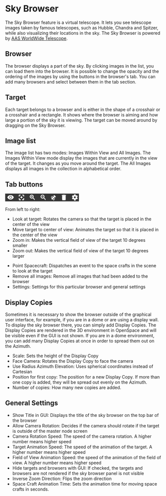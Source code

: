 # Sky Browser

The Sky Browser feature is a virtual telescope. It lets you see telescope images taken by famous telescopes, such as Hubble, Chandra and Spitzer, while also visualizing their locations in the sky. The Sky Browser is powered by [AAS WorldWide Telescope](http://worldwidetelescope.org/webclient/).

## Browser
The browser displays a part of the sky. By clicking images in the list, you can load them into the browser. It is possible to change the opacity and the ordering of the images by using the buttons in the browser's tab. You can add many browsers and select between them in the tab section.

## Target
Each target belongs to a browser and is either in the shape of a crosshair or a crosshair and a rectangle. It shows where the browser is aiming and how large a portion of the sky it is viewing. The target can be moved around by dragging on the Sky Browser.

## Image list
The image list has two modes: Images Within View and All Images. The Images Within View mode display the images that are currently in the view of the target. It changes as you move around the target. The All Images displays all images in the collection in alphabetical order.

## Tab buttons
![Tab buttons](/assets/skybrowser/tabbuttons.png)

From left to right:

- Look at target: Rotates the camera so that the target is placed in the center of the view
- Move target to center of view: Animates the target so that it is placed in the center of the view
- Zoom in: Makes the vertical field of view of the target 10 degrees smaller
- Zoom out: Makes the vertical field of view of the target 10 degrees larger

* Point Spacecraft: Dispatches an event to the space crafts in the scene to look at the target
* Remove all images: Remove all images that had been added to the browser
* Settings: Settings for this particular browser and general settings

## Display Copies
Sometimes it is necessary to show the browser outside of the graphical user interface, for example, if you are in a dome or are using a display wall. To display the sky browser there, you can simply add Display Copies. The Display Copies are rendered in the 3D environment in OpenSpace and will be visible even if the GUI is not shown. If you are in a dome environment, you can add many Display Copies at once in order to spread them out on the Azimuth.

- Scale: Sets the height of the Display Copy
- Face Camera: Rotates the Display Copy to face the camera
- Use Radius Azimuth Elevation: Uses spherical coordinates instead of Cartesian
- Position for first copy: The position for a new Display Copy. If more than one copy is added, they will be spread out evenly on the Azimuth.
- Number of copies: How many new copies are added.

## General Settings
- Show Title in GUI: Displays the title of the sky browser on the top bar of the browser
- Allow Camera Rotation: Decides if the camera should rotate if the target is outside of the master node screen
- Camera Rotation Speed: The speed of the camera rotation. A higher number means higher speed
- Target Animation Speed: The speed of the animation of the target. A higher number means higher speed
- Field of View Animation Speed: the speed of the animation of the field of view. A higher number means higher speed
- Hide targets and browsers with GUI: If checked, the targets and browsers are not rendered if the sky browser panel is not visible
- Inverse Zoom Direction: Flips the zoom direction
- Space Craft Animation Time: Sets the animation time for moving space crafts in seconds.
